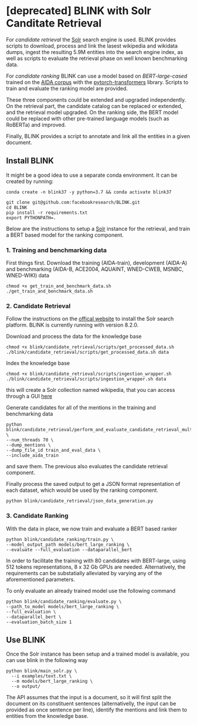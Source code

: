 # [deprecated] BLINK with Solr Canditate Retrieval

For _candidate retrieval_ the [Solr](https://lucene.apache.org/solr) search engine is used.
BLINK provides scripts to download, process and link the lasest wikipedia and wikidata dumps, ingest the resulting 5.9M entities into the search engine index, as well as scripts to evaluate the retrieval phase on well known benchmarking data.

For _candidate ranking_ BLINK can use a model based on _BERT-large-cased_ trained on the [AIDA corpus](https://www.mpi-inf.mpg.de/departments/databases-and-information-systems/research/ambiverse-nlu/aida) with the [pytorch-transformers](https://github.com/huggingface/transformers) library. Scripts to train and evaluate the ranking model are provided.

These three components could be extended and upgraded independently. 
On the retrieval part, the candidate catalog can be replaced or extended, and the retrieval model upgraded.
On the ranking side, the BERT model could be replaced with other pre-trained language models (such as RoBERTa) and improved.

Finally, BLINK provides a script to annotate and link all the entities in a given document.

## Install BLINK

It might be a good idea to use a separate conda environment. It can be created by running:

```
conda create -n blink37 -y python=3.7 && conda activate blink37
```

```
git clone git@github.com:facebookresearch/BLINK.git
cd BLINK
pip install -r requirements.txt
export PYTHONPATH=.
```


Below are the instructions to setup a [Solr](https://lucene.apache.org/solr) instance for the retrieval, and train a BERT based model for the ranking component.

### 1. Training and benchmarking data

First things first. Download the training (AIDA-train), development (AIDA-A) and benchmarking (AIDA-B, ACE2004, AQUAINT, WNED-CWEB, MSNBC, WNED-WIKI) data

```
chmod +x get_train_and_benchmark_data.sh
./get_train_and_benchmark_data.sh
```

### 2. Candidate Retrieval

Follow the instructions on the [offical website](https://lucene.apache.org/solr) to install the Solr search platform. BLINK is currently running with version 8.2.0.

Download and process the data for the knowledge base

```
chmod +x blink/candidate_retrieval/scripts/get_processed_data.sh
./blink/candidate_retrieval/scripts/get_processed_data.sh data
```

Index the knowledge base
```
chmod +x blink/candidate_retrieval/scripts/ingestion_wrapper.sh
./blink/candidate_retrieval/scripts/ingestion_wrapper.sh data
```
this will create a Solr collection named wikipedia, that you can access through a GUI [here](http://localhost:8983/solr/#/wikipedia/core-overview)

Generate candidates for all of the mentions in the training and benchmarking data
```
python blink/candidate_retrieval/perform_and_evaluate_candidate_retrieval_multithreaded.py \
--num_threads 70 \
--dump_mentions \
--dump_file_id train_and_eval_data \
--include_aida_train
```
and save them. The previous also evaluates the candidate retrieval component.

Finally process the saved output to get a JSON format representation of each dataset, which would be used by the ranking component.

```
python blink/candidate_retrieval/json_data_generation.py
```

### 3. Candidate Ranking

With the data in place, we now train and evaluate a BERT based ranker
```
python blink/candidate_ranking/train.py \
--model_output_path models/bert_large_ranking \
--evaluate --full_evaluation --dataparallel_bert
```
In order to facilitate the training with 80 candidates with BERT-large, using 512 tokens representations, 8 x 32 Gb GPUs are needed. Alternatively, the requirements can be substatially alleviated by varying any of the aforementioned parameters. 

To only evaluate an already trained model use the following command
```
python blink/candidate_ranking/evaluate.py \
--path_to_model models/bert_large_ranking \
--full_evaluation \
--dataparallel_bert \
--evaluation_batch_size 1
```

## Use BLINK
Once the Solr instance has been setup and a trained model is available, you can use blink in the following way

```
python blink/main_solr.py \
  --i examples/text.txt \
  --m models/bert_large_ranking \
  --o output/
```

The API assumes that the input is a document, so it will first split the document on its constituent sentences (alternativelly, the input can be provided as once sentence per line), identify the mentions and link them to entities from the knowledge base.
